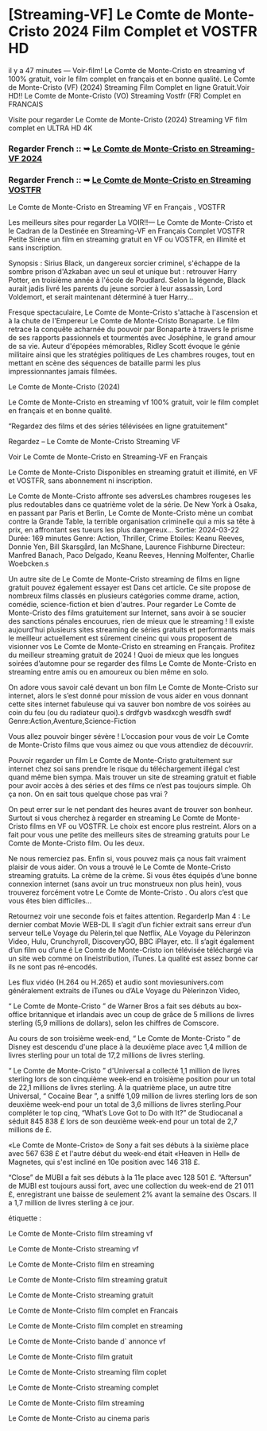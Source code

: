 # [Streaming-VF] Le Comte de Monte-Cristo 2024 Film Complet et VOSTFR HD

il y a 47 minutes — Voir-film! Le Comte de Monte-Cristo en streaming vf 100% gratuit, voir le film complet en français et en bonne qualité. Le Comte de Monte-Cristo (VF) (2024) Streaming Film Complet en ligne Gratuit.Voir HD!! Le Comte de Monte-Cristo (VO) Streaming Vostfr (FR) Complet en FRANCAIS

Visite pour regarder Le Comte de Monte-Cristo (2024) Streaming VF film complet en ULTRA HD 4K

### Regarder French :: ➥ [Le Comte de Monte-Cristo en Streaming-VF 2024](https://t.co/TxOJog43Nz)

### Regarder French :: ➥ [Le Comte de Monte-Cristo en Streaming VOSTFR](https://t.co/TxOJog43Nz)

Le Comte de Monte-Cristo en Streaming VF en Français , VOSTFR

Les meilleurs sites pour regarder La VOIR!!— Le Comte de Monte-Cristo et le Cadran de la Destinée en Streaming-VF en Français Complet VOSTFR Petite Sirène un film en streaming gratuit en VF ou VOSTFR, en illimité et sans inscription.

Synopsis : Sirius Black, un dangereux sorcier criminel, s'échappe de la sombre prison d'Azkaban avec un seul et unique but : retrouver Harry Potter, en troisième année à l'école de Poudlard. Selon la légende, Black aurait jadis livré les parents du jeune sorcier à leur assassin, Lord Voldemort, et serait maintenant déterminé à tuer Harry...

Fresque spectaculaire, Le Comte de Monte-Cristo s'attache à l'ascension et à la chute de l'Empereur Le Comte de Monte-Cristo Bonaparte. Le film retrace la conquête acharnée du pouvoir par Bonaparte à travers le prisme de ses rapports passionnels et tourmentés avec Joséphine, le grand amour de sa vie. Auteur d'épopées mémorables, Ridley Scott évoque le génie militaire ainsi que les stratégies politiques de Les chambres rouges, tout en mettant en scène des séquences de bataille parmi les plus impressionnantes jamais filmées.

Le Comte de Monte-Cristo (2024)

Le Comte de Monte-Cristo en streaming vf 100% gratuit, voir le film complet en français et en bonne qualité.

“Regardez des films et des séries télévisées en ligne gratuitement”

Regardez – Le Comte de Monte-Cristo Streaming VF

Voir Le Comte de Monte-Cristo en Streaming-VF en Français

Le Comte de Monte-Cristo Disponibles en streaming gratuit et illimité, en VF et VOSTFR, sans abonnement ni inscription.

Le Comte de Monte-Cristo affronte ses adversLes chambres rougeses les plus redoutables dans ce quatrième volet de la série. De New York à Osaka, en passant par Paris et Berlin, Le Comte de Monte-Cristo mène un combat contre la Grande Table, la terrible organisation criminelle qui a mis sa tête à prix, en affrontant ses tueurs les plus dangereux... Sortie: 2024-03-22 Durée: 169 minutes Genre: Action, Thriller, Crime Etoiles: Keanu Reeves, Donnie Yen, Bill Skarsgård, Ian McShane, Laurence Fishburne Directeur: Manfred Banach, Paco Delgado, Keanu Reeves, Henning Molfenter, Charlie Woebcken.s

Un autre site de Le Comte de Monte-Cristo streaming de films en ligne gratuit pouvez également essayer est Dans cet article. Ce site propose de nombreux films classés en plusieurs catégories comme drame, action, comédie, science-fiction et bien d'autres. Pour regarder Le Comte de Monte-Cristo des films gratuitement sur Internet, sans avoir à se soucier des sanctions pénales encourues, rien de mieux que le streaming ! Il existe aujourd’hui plusieurs sites streaming de séries gratuits et performants mais le meilleur actuellement est sûrement cineinc qui vous proposent de visionner vos Le Comte de Monte-Cristo en streaming en Français. Profitez du meilleur streaming gratuit de 2024 ! Quoi de mieux que les longues soirées d’automne pour se regarder des films Le Comte de Monte-Cristo en streaming entre amis ou en amoureux ou bien même en solo.

On adore vous savoir calé devant un bon film Le Comte de Monte-Cristo sur internet, alors le s’est donné pour mission de vous aider en vous donnant cette sites internet fabuleuse qui va sauver bon nombre de vos soirées au coin du feu (ou du radiateur quoi).s drdfgvb wasdxcgh wesdfh swdf Genre:Action,Aventure,Science-Fiction

Vous allez pouvoir binger sévère ! L’occasion pour vous de voir Le Comte de Monte-Cristo films que vous aimez ou que vous attendiez de découvrir.

Pouvoir regarder un film Le Comte de Monte-Cristo gratuitement sur internet chez soi sans prendre le risque du téléchargement illégal c’est quand même bien sympa. Mais trouver un site de streaming gratuit et fiable pour avoir accès à des séries et des films ce n’est pas toujours simple. Oh ça non. On en sait tous quelque chose pas vrai ?

On peut errer sur le net pendant des heures avant de trouver son bonheur. Surtout si vous cherchez à regarder en streaming Le Comte de Monte-Cristo films en VF ou VOSTFR. Le choix est encore plus restreint. Alors on a fait pour vous une petite des meilleurs sites de streaming gratuits pour Le Comte de Monte-Cristo film. Ou les deux.

Ne nous remerciez pas. Enfin si, vous pouvez mais ça nous fait vraiment plaisir de vous aider. On vous a trouvé le Le Comte de Monte-Cristo streaming gratuits. La crème de la crème. Si vous êtes équipés d’une bonne connexion internet (sans avoir un truc monstrueux non plus hein), vous trouverez forcément votre Le Comte de Monte-Cristo . Ou alors c’est que vous êtes bien difficiles…

Retournez voir une seconde fois et faites attention. RegarderIp Man 4 : Le dernier combat Movie WEB-DL Il s’agit d’un fichier extrait sans erreur d’un serveur telLe Voyage du Pèlerin,tel que Netflix, ALe Voyage du Pèlerinzon Video, Hulu, Crunchyroll, DiscoveryGO, BBC iPlayer, etc. Il s’agit également d’un film ou d’une é Le Comte de Monte-Cristo ion télévisée téléchargé via un site web comme on lineistribution, iTunes. La qualité est assez bonne car ils ne sont pas ré-encodés.

Les flux vidéo (H.264 ou H.265) et audio sont moviesunivers.com généralement extraits de iTunes ou d’ALe Voyage du Pèlerinzon Video,

“ Le Comte de Monte-Cristo ” de Warner Bros a fait ses débuts au box-office britannique et irlandais avec un coup de grâce de 5 millions de livres sterling (5,9 millions de dollars), selon les chiffres de Comscore.

Au cours de son troisième week-end, “ Le Comte de Monte-Cristo ” de Disney est descendu d'une place à la deuxième place avec 1,4 million de livres sterling pour un total de 17,2 millions de livres sterling.

“ Le Comte de Monte-Cristo ” d'Universal a collecté 1,1 million de livres sterling lors de son cinquième week-end en troisième position pour un total de 22,1 millions de livres sterling. À la quatrième place, un autre titre Universal, “ Cocaine Bear ”, a sniffé 1,09 million de livres sterling lors de son deuxième week-end pour un total de 3,6 millions de livres sterling.Pour compléter le top cinq, “What’s Love Got to Do with It?” de Studiocanal a séduit 845 838 £ lors de son deuxième week-end pour un total de 2,7 millions de £.

«Le Comte de Monte-Cristo» de Sony a fait ses débuts à la sixième place avec 567 638 £ et l'autre début du week-end était «Heaven in Hell» de Magnetes, qui s'est incliné en 10e position avec 146 318 £.

“Close” de MUBI a fait ses débuts à la 11e place avec 128 501 £. “Aftersun” de MUBI est toujours aussi fort, avec une collection du week-end de 21 011 £, enregistrant une baisse de seulement 2% avant la semaine des Oscars. Il a 1,7 million de livres sterling à ce jour.

étiquette :

Le Comte de Monte-Cristo film streaming vf

Le Comte de Monte-Cristo streaming vf

Le Comte de Monte-Cristo film en streaming

Le Comte de Monte-Cristo film streaming gratuit

Le Comte de Monte-Cristo streaming gratuit

Le Comte de Monte-Cristo film complet en Francais

Le Comte de Monte-Cristo film complet en streaming

Le Comte de Monte-Cristo bande d` annonce vf

Le Comte de Monte-Cristo film gratuit

Le Comte de Monte-Cristo streaming film coplet

Le Comte de Monte-Cristo streaming complet

Le Comte de Monte-Cristo film streaming

Le Comte de Monte-Cristo au cinema paris
